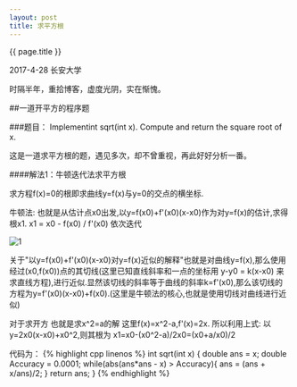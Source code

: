```yaml
---
layout: post
title: 求平方根
---
```


{{ page.title }}

<p class="meta">2017-4-28 长安大学 </p>

时隔半年，重拾博客，虚度光阴，实在惭愧。

##一道开平方的程序题

###题目：
Implementint sqrt(int x).
Compute and return the square root of x.

这是一道求平方根的题，遇见多次，却不曾重视，再此好好分析一番。

####解法1：牛顿迭代法求平方根

求方程f(x)=0的根即求曲线y=f(x)与y=0的交点的横坐标.

牛顿法:
也就是从估计点x0出发,以y=f(x0)+f'(x0)(x-x0)作为对y=f(x)的估计,求得根x1.
x1 = x0 - f(x0) / f'(x0) 依次迭代

![1]({{site,url}}/blogpic/2017-4-28-1.png)

关于"以y=f(x0)+f'(x0)(x-x0)对y=f(x)近似的解释"也就是对曲线y=f(x),那么使用经过(x0,f(x0))点的其切线(这里已知直线斜率和一点的坐标用 y-y0 = k(x-x0) 来求直线方程),进行近似.显然该切线的斜率等于曲线的斜率k=f'(x0),那么该切线的方程为y=f'(x0)(x-x0)+f(x0).(这里是牛顿法的核心,也就是使用切线对曲线进行近似)

对于求开方
也就是求x^2=a的解
这里f(x)=x^2-a,f'(x)=2x.
所以利用上式:
以y=2x0(x-x0)+x0^2,则其根为
x1=x0-(x0^2-a)/2x0=(x0+a/x0)/2

代码为：
{% highlight cpp linenos %}
int sqrt(int x) {
    double ans = x;
    double Accuracy = 0.0001;
    while(abs(ans*ans - x) > Accuracy){
        ans = (ans + x/ans)/2;
    }
    return ans;
}
{% endhighlight %}
